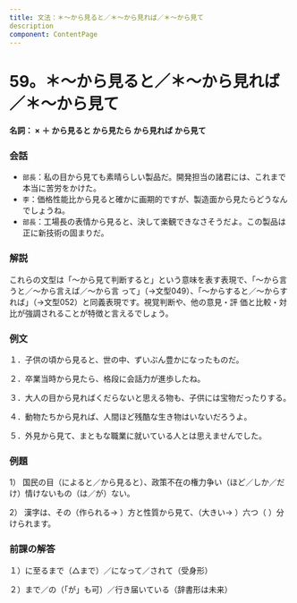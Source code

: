 ```yaml
---
title: 文法：＊～から見ると／＊～から見れば／＊～から見て
description
component: ContentPage
---
```



# 59。＊～から見ると／＊～から見れば／＊～から見て
#### 名詞： × ＋ から見ると から見たら から見れば から見て
### 会話
- `部長`：私の目から見ても素晴らしい製品だ。開発担当の諸君には、これまで本当に苦労をかけた。
- `李`：価格性能比から見ると確かに画期的ですが、製造面から見たらどうなんでしょうね。
- `部長`：工場長の表情から見ると、決して楽観できなさそうだよ。この製品は正に新技術の固まりだ。
### 解説
これらの文型は「～から見て判断すると」という意味を表す表現で、「～から言うと／～から言えば／～から言 って」（→文型049）、「～からすると／～からすれば」（→文型052）と同義表現です。視覚判断や、他の意見・評 価と比較・対比が強調されることが特徴と言えるでしょう。
### 例文
１．子供の頃から見ると、世の中、ずいぶん豊かになったものだ。

２．卒業当時から見たら、格段に会話力が進歩したね。

３．大人の目から見ればくだらないと思える物も、子供には宝物だったりする。

４．動物たちから見れば、人間ほど残酷な生き物はいないだろうよ。

５．外見から見て、まともな職業に就いている人とは思えませんでした。
### 例題
1） 国民の目（によると／から見ると）、政策不在の権力争い（ほど／しか／だけ）情けないもの（は／が）ない。

2） 漢字は、その（作られる→ ）方と性質から見て、（大きい→ ）六つ（ ）分けられます。
### 前課の解答
１）に至るまで（△まで）／になって／されて（受身形）

２）まで／の（「が」も可）／行き届いている（辞書形は未来）
